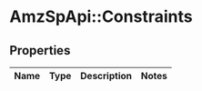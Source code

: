 # AmzSpApi::Constraints

## Properties
Name | Type | Description | Notes
------------ | ------------- | ------------- | -------------

